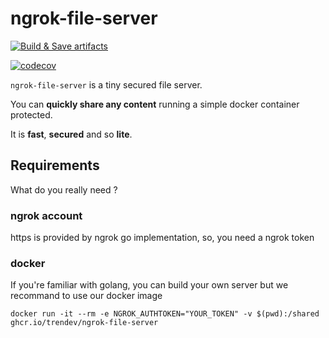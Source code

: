 # ngrok-file-server

[![Build & Save artifacts](https://github.com/trendev/ngrok-file-server/actions/workflows/build.yml/badge.svg)](https://github.com/trendev/ngrok-file-server/actions/workflows/build.yml)

[![codecov](https://codecov.io/gh/trendev/ngrok-file-server/branch/main/graph/badge.svg?token=YIWQFBITBF)](https://codecov.io/gh/trendev/ngrok-file-server)

`ngrok-file-server` is a tiny secured file server. 

You can **quickly share any content** running a simple docker container protected.

It is **fast**, **secured** and so **lite**.

## Requirements

What do you really need ?

### ngrok account
https is provided by ngrok go implementation, so, you need a ngrok token

### docker
If you're familiar with golang, you can build your own server but we recommand to use our docker image

`docker run -it --rm -e NGROK_AUTHTOKEN="YOUR_TOKEN" -v $(pwd):/shared ghcr.io/trendev/ngrok-file-server`
